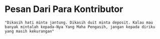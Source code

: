 # Pesan Dari Para Kontributor 

`"Dikasih hati minta jantung. Dikasih duit minta deposit. Kalau mau banyak mintalah kepada-Nya Yang Maha Pengasih, jangan kepada diriku yang masih kekurangan"`
